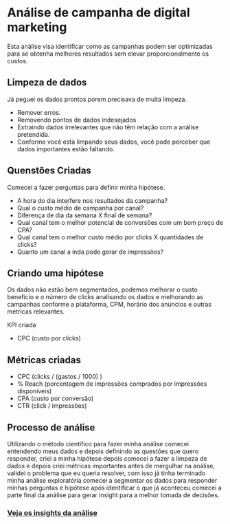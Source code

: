 # Análise de campanha de digital marketing

Esta análise visa identificar como as campanhas podem ser optimizadas para se obtenha melhores resultados sem elevar proporcionalmente os custos.

## Limpeza de dados

Já peguei os dados prontos porem precisava de muita limpeza.

- Remover erros.
- Removendo pontos de dados indesejados
- Extraindo dados irrelevantes que não têm relação com a análise pretendida.
- Conforme você está limpando seus dados, você pode perceber que dados importantes estão faltando.


## Quenstões Criadas

Comecei a fazer perguntas para definir minha hipótese.

- A hora do dia interfere nos resultados da campanha?
- Qual o custo médio de campanha por canal?
- Diferença de dia da semana X final de semana?
- Qual canal tem o melhor potencial de conversões com um bom preço de CPA?
- Qual canal tem o melhor custo médio por clicks X quantidades de clicks?
- Quanto um canal a inda pode gerar de impressões?


## Criando uma hipótese

Os dados não estão bem segmentados, podemos melhorar o custo beneficio e o número de clicks analisando os dados e melhorando as campanhas conforme a plataforma, CPM, horário dos anúncios e outras métricas relevantes.


KPI criada

- CPC (custo por clicks)
  

## Métricas criadas

- CPC (clicks / (gastos / 1000) )
- % Reach (porcentagem de impressões comprados por impressões disponíveis)
- CPA (custo por conversão)
- CTR (click / impressões)



## Processo de análise

Utilizando o método científico para fazer minha análise comecei entendendo meus dados e depois definindo as questões que quero responder, criei a minha hipótese depois comecei a fazer a limpeza de dados e depois criei métricas importantes antes de mergulhar na análise, validei o problema que eu queria resolver, com isso já tinha terminado minha análise exploratória comecei a segmentar os dados para responder minhas perguntas e hipótese após identificar o que já aconteceu comecei a parte final da análise para gerar insight para a melhor tomada de decisões.


### [Veja os insights da análise](https://1drv.ms/p/c/23e8fc38d480e785/EWrdbaqfbNJKixLqbCq6724BpLidL2F0l3IZsVrwY8B_3g?e=EOewbr)
